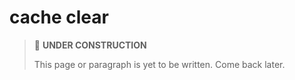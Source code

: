 # cache clear

> 🚧 **UNDER CONSTRUCTION**
>
> This page or paragraph is yet to be written. Come back later.